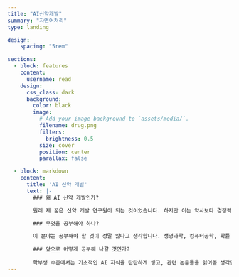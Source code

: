 ```yaml
---
title: "AI신약개발"
summary: "자연어처리"
type: landing

design:
    spacing: "5rem"

sections:
  - block: features
    content:
      username: read
    design:
      css_class: dark
      background: 
        color: black
        image:
          # Add your image background to `assets/media/`.
          filename: drug.png
          filters:
            brightness: 0.5
          size: cover
          position: center
          parallax: false

  - block: markdown
    content:
      title: 'AI 신약 개발'
      text: |-
        ### 왜 AI 신약 개발인가?

        원래 제 꿈은 신약 개발 연구원이 되는 것이었습니다. 하지만 이는 약사보다 경쟁력이 떨어져 이루기 어려운 꿈이었습니다. 그러던 중 AI에 대해 공부하면서 AI 신약 개발이라는 분야를 알게 되었고, 이 분야에 큰 매력을 느껴 현재 LAIDD 사이트에서 열심히 공부하고 있습니다!

        ### 무엇을 공부해야 하나?

        이 분야는 공부해야 할 것이 정말 많다고 생각합니다. 생명과학, 컴퓨터공학, 확률 및 통계 총 3가지 분야를 공부해야 합니다.
        
        ### 앞으로 어떻게 공부해 나갈 것인가?
        
        학부생 수준에서는 기초적인 AI 지식을 탄탄하게 쌓고, 관련 논문들을 읽어볼 생각입니다. 또한, 공부해야 할 것이 많은 분야이기 때문에 대학원 진학을 목표로 하고 있습니다. 현재 관심 있는 분야는 AI를 통한 단백질 타겟 분석과 세포 독성 예측 분야입니다.
---
```

